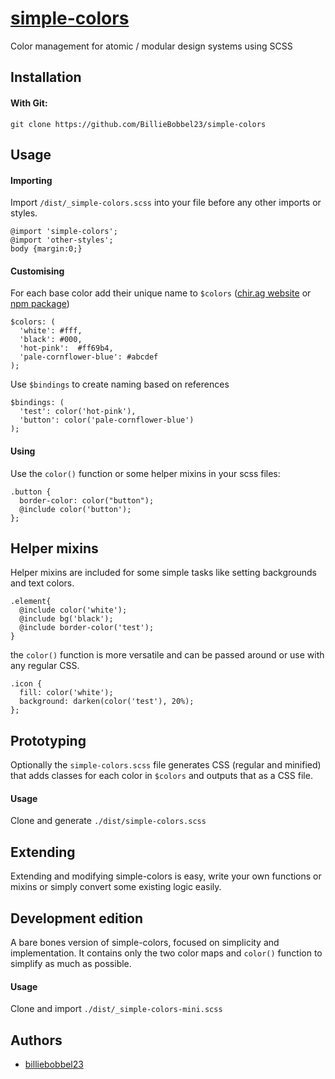 # [simple-colors](https://github.com/BillieBobbel23/simple-colors)
Color management for atomic / modular design systems using SCSS

## Installation

#### With Git:
```git clone https://github.com/BillieBobbel23/simple-colors```

## Usage

#### Importing

Import ```/dist/_simple-colors.scss``` into your file before any other imports or styles.
```
@import 'simple-colors';
@import 'other-styles';
body {margin:0;}
```

#### Customising

For each base color add their unique name to ```$colors``` ([chir.ag website](http://chir.ag/projects/name-that-color/#6195ED) or [npm package](https://www.npmjs.com/package/namethatcolor))
```
$colors: (
  'white': #fff,
  'black': #000,
  'hot-pink':  #ff69b4,
  'pale-cornflower-blue': #abcdef
);
```
Use ```$bindings``` to create naming based on references
```
$bindings: (
  'test': color('hot-pink'),
  'button': color('pale-cornflower-blue')
);
```
#### Using
Use the ```color()``` function or some helper mixins in your scss files:
```
.button {
  border-color: color("button");
  @include color('button');
};
```
## Helper mixins

Helper mixins are included for some simple tasks like setting backgrounds and text colors.
```
.element{
  @include color('white');
  @include bg('black');
  @include border-color('test');
}
```
the ```color()``` function is more versatile and can be passed around or use with any regular CSS.
```
.icon {
  fill: color('white');
  background: darken(color('test'), 20%);
};
```

## Prototyping

Optionally the ```simple-colors.scss``` file generates CSS (regular and minified) that adds classes for each color in ```$colors``` and outputs that as a CSS file.

#### Usage

Clone and generate ```./dist/simple-colors.scss```


## Extending

Extending and modifying simple-colors is easy, write your own functions or mixins or simply convert some existing logic easily.

## Development edition

A bare bones version of simple-colors, focused on simplicity and implementation.
It  contains only the two color maps and ```color()``` function to simplify as much as possible.

#### Usage

Clone and import ```./dist/_simple-colors-mini.scss```

## Authors

* [billiebobbel23](https://github.com/BillieBobbel23/)
